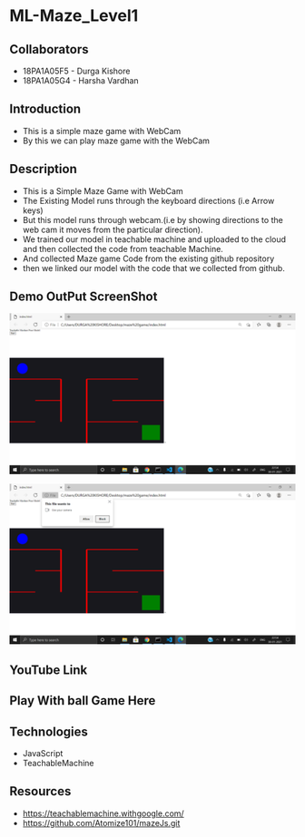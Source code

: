 # ML-Maze_Level1

## Collaborators
 
- 18PA1A05F5 - Durga Kishore
- 18PA1A05G4 - Harsha Vardhan

## Introduction
- This is a simple maze game with WebCam
- By this we can play maze game with the WebCam

## Description
- This is a Simple Maze Game with WebCam
- The Existing Model runs through the keyboard directions (i.e Arrow keys)
- But this model runs through webcam.(i.e by showing directions to the web cam it moves from the particular direction).
- We trained our model in teachable machine and uploaded to the cloud and then collected the code from teachable Machine.
- And collected Maze game Code from the existing github repository
- then we linked our model with the code that we collected from github.

## Demo OutPut ScreenShot
![Screenshot 1](https://raw.githubusercontent.com/TalluriDurgaKishore/ML-Maze_Level1/main/ML%20level1-1.png)

![Screenshot 1](https://raw.githubusercontent.com/TalluriDurgaKishore/ML-Maze_Level1/main/ML%20Level1-2.png)

## YouTube Link


## Play With ball Game Here

## Technologies
- JavaScript
- TeachableMachine

## Resources
- https://teachablemachine.withgoogle.com/
- https://github.com/Atomize101/mazeJs.git

